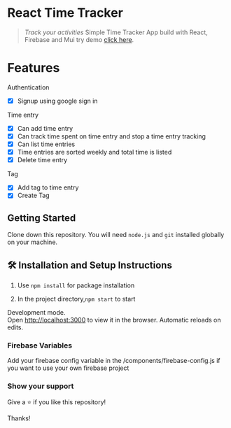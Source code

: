 # React Time Tracker
> _Track your activities_
 Simple Time Tracker App build with React, Firebase and Mui
try demo [click here](https://time-tracker-react-278d0.web.app/).

# Features
Authentication
- [x] Signup using google sign in

Time entry
- [x] Can add time entry
- [x] Can track time spent on time entry and stop a time entry tracking
- [x] Can list time entries
- [x] Time entries are sorted weekly and total time is listed
- [x] Delete time entry

Tag
- [x] Add tag to time entry
- [x] Create Tag

## Getting Started

Clone down this repository. You will need `node.js` and `git` installed globally on your machine.

## 🛠 Installation and Setup Instructions

1. Use `npm install` for package installation

2. In the project directory,`npm start` to start

Development mode.\
Open [http://localhost:3000](http://localhost:3000) to view it in the browser.
Automatic reloads on edits.

### Firebase Variables

Add your firebase config variable in the /components/firebase-config.js if you want to use your own firebase project

### Show your support

Give a ⭐ if you like this repository!

Thanks!


